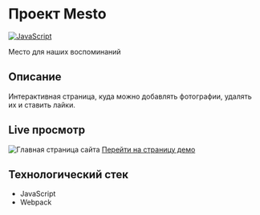 # Проект Mesto
[![JavaScript](https://img.shields.io/badge/JavaScript-33302E?logo=javascript)](#)

Место для наших воспоминаний

## Описание
Интерактивная страница, куда можно добавлять фотографии, удалять их и ставить лайки.

## Live просмотр
![Главная страница сайта](./docs/Prewiew.png)
[Перейти на страницу демо]([https://burger-af0a8.web.app/](https://dalilam25.github.io/mesto/)
)
## Технологический стек
- JavaScript
- Webpack
